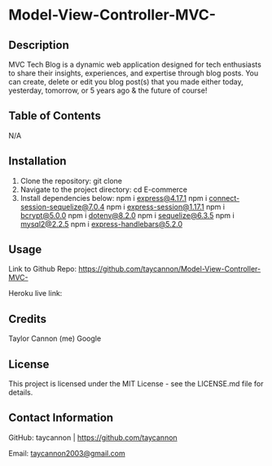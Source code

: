 # Model-View-Controller-MVC-

## Description
MVC Tech Blog is a dynamic web application designed for tech enthusiasts to share their insights, experiences, and expertise through blog posts. You can create, delete or edit you blog post(s) that you made either today, yesterday, tomorrow, or 5 years ago & the future of course!

## Table of Contents
N/A

## Installation
1. Clone the repository: git clone 
2. Navigate to the project directory: cd E-commerce
3. Install dependencies below: 
npm i express@4.17.1
npm i connect-session-sequelize@7.0.4
npm i express-session@1.17.1
npm i bcrypt@5.0.0
npm i dotenv@8.2.0
npm i sequelize@6.3.5
npm i mysql2@2.2.5
npm i express-handlebars@5.2.0

## Usage
Link to Github Repo: https://github.com/taycannon/Model-View-Controller-MVC-

Heroku live link: 

## Credits
Taylor Cannon (me)
Google

## License
This project is licensed under the MIT License - see the LICENSE.md file for details.

## Contact Information
GitHub: taycannon | https://github.com/taycannon

Email: taycannon2003@gmail.com
